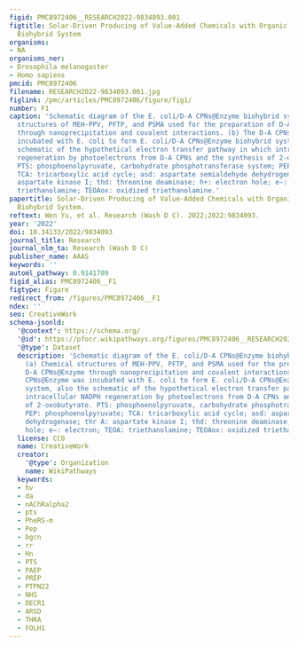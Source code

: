 ```yaml
---
figid: PMC8972406__RESEARCH2022-9834093.001
figtitle: Solar-Driven Producing of Value-Added Chemicals with Organic Semiconductor-Bacteria
  Biohybrid System
organisms:
- NA
organisms_ner:
- Drosophila melanogaster
- Homo sapiens
pmcid: PMC8972406
filename: RESEARCH2022-9834093.001.jpg
figlink: /pmc/articles/PMC8972406/figure/fig1/
number: F1
caption: 'Schematic diagram of the E. coli/D-A CPNs@Enzyme biohybrid system. (a) Chemical
  structures of MEH-PPV, PFTP, and PSMA used for the preparation of D-A CPNs@Enzyme
  through nanoprecipitation and covalent interactions. (b) The D-A CPNs@Enzyme was
  incubated with E. coli to form E. coli/D-A CPNs@Enzyme biohybrid system, also the
  schematic of the hypothetical electron transfer pathway in which intracellular NADPH
  regeneration by photoelectrons from D-A CPNs and the synthesis of 2-oxobutyrate.
  PTS: phosphoenolpyruvate, carbohydrate phosphotransferase system; PEP: phosphoenolpyruvate;
  TCA: tricarboxylic acid cycle; asd: aspartate semialdehyde dehydrogenase; thr A:
  aspartate kinase I; thd: threonine deaminase; h+: electron hole; e−: electron; TEOA:
  triethanolamine; TEOAox: oxidized triethanolamine.'
papertitle: Solar-Driven Producing of Value-Added Chemicals with Organic Semiconductor-Bacteria
  Biohybrid System.
reftext: Wen Yu, et al. Research (Wash D C). 2022;2022:9834093.
year: '2022'
doi: 10.34133/2022/9834093
journal_title: Research
journal_nlm_ta: Research (Wash D C)
publisher_name: AAAS
keywords: ''
automl_pathway: 0.9141709
figid_alias: PMC8972406__F1
figtype: Figure
redirect_from: /figures/PMC8972406__F1
ndex: ''
seo: CreativeWork
schema-jsonld:
  '@context': https://schema.org/
  '@id': https://pfocr.wikipathways.org/figures/PMC8972406__RESEARCH2022-9834093.001.html
  '@type': Dataset
  description: 'Schematic diagram of the E. coli/D-A CPNs@Enzyme biohybrid system.
    (a) Chemical structures of MEH-PPV, PFTP, and PSMA used for the preparation of
    D-A CPNs@Enzyme through nanoprecipitation and covalent interactions. (b) The D-A
    CPNs@Enzyme was incubated with E. coli to form E. coli/D-A CPNs@Enzyme biohybrid
    system, also the schematic of the hypothetical electron transfer pathway in which
    intracellular NADPH regeneration by photoelectrons from D-A CPNs and the synthesis
    of 2-oxobutyrate. PTS: phosphoenolpyruvate, carbohydrate phosphotransferase system;
    PEP: phosphoenolpyruvate; TCA: tricarboxylic acid cycle; asd: aspartate semialdehyde
    dehydrogenase; thr A: aspartate kinase I; thd: threonine deaminase; h+: electron
    hole; e−: electron; TEOA: triethanolamine; TEOAox: oxidized triethanolamine.'
  license: CC0
  name: CreativeWork
  creator:
    '@type': Organization
    name: WikiPathways
  keywords:
  - hv
  - da
  - nAChRalpha2
  - pts
  - PheRS-m
  - Pep
  - bgcn
  - rr
  - Hn
  - PTS
  - PAEP
  - PREP
  - PTPN22
  - NHS
  - DECR1
  - ARSD
  - THRA
  - FOLH1
---
```

